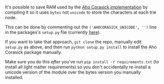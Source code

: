 It's possible to save RAM used by the
[Aho Corasick implementation](https://github.com/WojciechMula/pyahocorasick)
by compiling it so it uses `bytes` not `unicode` to store the characters at
each trie node.

This can be done by commenting out the `('AHOCORASICK_UNICODE', '')` line
in the packages's `setup.py` file (currently
[here](https://github.com/WojciechMula/pyahocorasick/blob/master/setup.py#L25)).

If you want to take that approach, `git clone` the repo, manually edit
`setup.py` as above, and then run `python setup.py install` to install the
Aho Corasick package manually.

Make sure you do this *after* you've run `pip install -r requirements.txt`
(to install all light matter requirements) so you don't accidentally
re-install a unicode version of the module over the bytes version you
manually installed.
